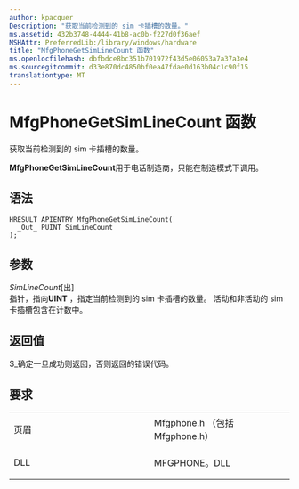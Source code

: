 ```yaml
---
author: kpacquer
Description: "获取当前检测到的 sim 卡插槽的数量。"
ms.assetid: 432b3748-4444-41b8-ac0b-f227d0f36aef
MSHAttr: PreferredLib:/library/windows/hardware
title: "MfgPhoneGetSimLineCount 函数"
ms.openlocfilehash: dbfbdce8bc351b701972f43d5e06053a7a37a3e4
ms.sourcegitcommit: d33e870dc4850bf0ea47fdae0d163b04c1c90f15
translationtype: MT
---
```

# <a name="mfgphonegetsimlinecount-function"></a>MfgPhoneGetSimLineCount 函数


获取当前检测到的 sim 卡插槽的数量。

**MfgPhoneGetSimLineCount**用于电话制造商，只能在制造模式下调用。

<a name="syntax"></a>语法
------

```ManagedCPlusPlus
HRESULT APIENTRY MfgPhoneGetSimLineCount(
  _Out_ PUINT SimLineCount
);
```

<a name="parameters"></a>参数
----------

*SimLineCount*\[出\]  
指针，指向**UINT** ，指定当前检测到的 sim 卡插槽的数量。 活动和非活动的 sim 卡插槽包含在计数中。

<a name="return-value"></a>返回值
------------

S\_确定一旦成功则返回，否则返回的错误代码。

<a name="requirements"></a>要求
------------

<table>
<colgroup>
<col width="50%" />
<col width="50%" />
</colgroup>
<tbody>
<tr class="odd">
<td align="left"><p>页眉</p></td>
<td align="left">Mfgphone.h （包括 Mfgphone.h）</td>
</tr>
<tr class="even">
<td align="left"><p>DLL</p></td>
<td align="left">MFGPHONE。DLL</td>
</tr>
</tbody>
</table>

 

 





